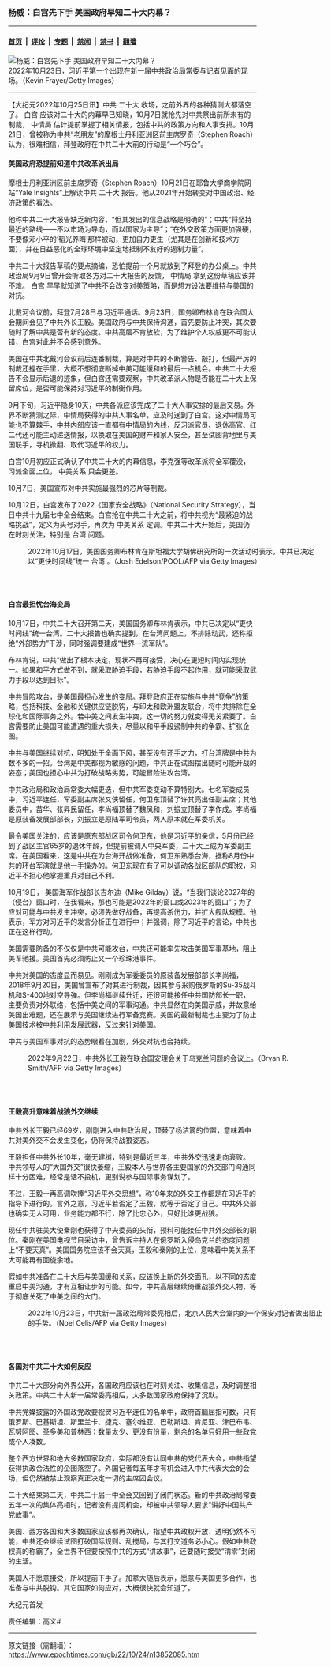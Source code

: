 ### 杨威：白宫先下手 美国政府早知二十大内幕？

---

#### [首页](../../../..?n13852085) &nbsp;|&nbsp; [评论](../../../../../epoch-comment?n13852085) &nbsp;|&nbsp; [专题](../../../../../epoch-special?n13852085) &nbsp;|&nbsp; [禁闻](../../../../../epoch-news?n13852085) &nbsp;|&nbsp; [禁书](../../../../../books?n13852085) &nbsp;|&nbsp; [翻墙](https://github.com/gfw-breaker/nogfw/blob/master/README.md?n13852085)


<div><img alt="杨威：白宫先下手 美国政府早知二十大内幕？" class="attachment-djy_600_400 size-djy_600_400 wp-post-image" src="https://i.epochtimes.com/assets/uploads/2022/10/id13852088-GettyImages-1435770775_light-600x400.jpg"/>
<div class="caption">
 2022年10月23日，习近平第一个出现在新一届中共政治局常委与记者见面的现场。（Kevin Frayer/Getty Images）
</div></div><hr/><div class="post_content" id="artbody" itemprop="articleBody">
 <!-- article content begin -->
 <p>
  【大纪元2022年10月25日讯】中共
  <ok href="https://www.epochtimes.com/gb/tag/%E4%BA%8C%E5%8D%81%E5%A4%A7.html">
   二十大
  </ok>
  收场，之前外界的各种猜测大都落空了。
  <ok href="https://www.epochtimes.com/gb/tag/%E7%99%BD%E5%AE%AB.html">
   白宫
  </ok>
  应该对二十大的内幕早已知晓，10月7日就抢先对中共祭出前所未有的制裁，
  <ok href="https://www.epochtimes.com/gb/tag/%E4%B8%AD%E6%83%85%E5%B1%80.html">
   中情局
  </ok>
  估计提前掌握了相关情报，包括中共的政策方向和人事安排。10月21日，曾被称为中共“老朋友”的摩根士丹利亚洲区前主席罗奇（Stephen Roach）认为，很难相信，拜登政府在中共二十大前的行动是“一个巧合”。
 </p>
 <h4>
  美国政府恐提前知道中共改革派出局
 </h4>
 <p>
  摩根士丹利亚洲区前主席罗奇（Stephen Roach）10月21日在耶鲁大学商学院网站“Yale Insights”上解读中共
  <ok href="https://www.epochtimes.com/gb/tag/%E4%BA%8C%E5%8D%81%E5%A4%A7.html">
   二十大
  </ok>
  报告。他从2021年开始转变对中国政治、经济政策的看法。
 </p>
 <p>
  他称中共二十大报告缺乏新内容，“但其发出的信息战略是明确的”；中共“将坚持最近的路线——不以市场为导向，而以国家为主导”；“在外交政策方面更加强硬，不要像邓小平的‘韬光养晦’那样被动，更加自力更生（尤其是在创新和技术方面），并在日益恶化的全球环境中坚定地抵制不友好的遏制力量”。
 </p>
 <p>
  中共二十大报告草稿的要点摘编，恐怕提前一个月就放到了拜登的办公桌上。中共政治局9月9日曾开会听取各方对二十大报告的反馈，
  <ok href="https://www.epochtimes.com/gb/tag/%E4%B8%AD%E6%83%85%E5%B1%80.html">
   中情局
  </ok>
  拿到这份草稿应该并不难。
  <ok href="https://www.epochtimes.com/gb/tag/%E7%99%BD%E5%AE%AB.html">
   白宫
  </ok>
  早早就知道了中共不会改变对美策略，而是想方设法要维持与美国的对抗。
 </p>
 <p>
  北戴河会议前，拜登7月28日与习近平通话。9月23日，国务卿布林肯在联合国大会期间会见了中共外长王毅。美国政府与中共保持沟通，首先要防止冲突，其次要随时了解中共是否有新的态度。中共高层不肯放软，为了维护个人权威更不可能认错，白宫对此并不会感到意外。
 </p>
 <p>
  美国在中共北戴河会议前后连番制裁，算是对中共的不断警告、敲打，但最严厉的制裁还握在手里，大概不想彻底断掉中美可能缓和的最后一点机会。中共二十大报告不会显示后退的迹象，但白宫还需要观察，中共改革派人物是否能在二十大上保留席位，是否可能保持对习近平的制衡作用。
 </p>
 <p>
  9月下旬，习近平隐身10天，中共各派应该完成了二十大人事安排的最后交易。外界不断猜测之际，中情局获得的中共人事名单，应及时送到了白宫。这对中情局可能也不算棘手，中共内部应该一直都有中情局的内线，反习派官员、退休高官、红二代还可能主动递送情报，以换取在美国的财产和家人安全，甚至试图背地里与美国联手，寻机掀翻、取代习近平的权力。
 </p>
 <p>
  白宫10月初应正式确认了中共二十大的内幕信息，李克强等改革派将全军覆没，习派全面上位，
  <ok href="https://www.epochtimes.com/gb/tag/%E4%B8%AD%E7%BE%8E%E5%85%B3%E7%B3%BB.html">
   中美关系
  </ok>
  只会更差。
 </p>
 <p>
  10月7日，美国宣布对中共实施最强烈的芯片等制裁。
 </p>
 <p>
  10月12日，白宫发布了2022《国家安全战略》（National Security Strategy），当日中共十九届七中全会结束。白宫抢在中共二十大之前，将中共视为“最紧迫的战略挑战”，定义为头号对手，再次为
  <ok href="https://www.epochtimes.com/gb/tag/%E4%B8%AD%E7%BE%8E%E5%85%B3%E7%B3%BB.html">
   中美关系
  </ok>
  定调。中共二十大开始后，美国仍在时刻关注，特别是
  <ok href="https://www.epochtimes.com/gb/tag/%E5%8F%B0%E6%B9%BE.html">
   台湾
  </ok>
  问题。
 </p>
 <figure aria-describedby="caption-attachment-13852090" class="wp-caption aligncenter" id="attachment_13852090" style="width: 600px">
  <ok href="https://i.epochtimes.com/assets/uploads/2022/10/id13852090-GettyImages-1244046144.jpg" target="_blank">
   <img alt="" class="size-large wp-image-13852090" src="https://i.epochtimes.com/assets/uploads/2022/10/id13852090-GettyImages-1244046144-600x398.jpg"/>
  </ok>
  <br/><figcaption class="wp-caption-text" id="caption-attachment-13852090">
   2022年10月17日，美国国务卿布林肯在斯坦福大学胡佛研究所的一次活动时表示，中共已决定以“更快时间线”统一
   <ok href="https://www.epochtimes.com/gb/tag/%E5%8F%B0%E6%B9%BE.html">
    台湾
   </ok>
   。（Josh Edelson/POOL/AFP via Getty Images）
  </figcaption><br/>
 </figure><br/>
 <h4>
  白宫最担忧台海变局
 </h4>
 <p>
  10月17日，中共二十大召开第二天，美国国务卿布林肯表示，中共已决定以“更快时间线”统一台湾。二十大报告也确实提到，在台湾问题上，不排除动武，还称拒绝“外部势力”干涉，同时强调要建成“世界一流军队”。
 </p>
 <p>
  布林肯说，中共“做出了根本决定，现状不再可接受，决心在更短时间内实现统一。如果和平方式做不到，就采取胁迫手段，若胁迫手段不起作用，就可能采取武力手段以达到目标”。
 </p>
 <p>
  中共冒险攻台，是美国最担心发生的变局。拜登政府正在实施与中共“竞争”的策略，包括科技、金融和关键供应链脱钩，与印太和欧洲盟友联合，将中共排除在全球化和国际事务之外。若中美之间发生冲突，这一切的努力就变得无关紧要了。白宫需要防止美国可能遭遇的重大损失，尽量以和平手段遏制中共的争霸、扩张企图。
 </p>
 <p>
  中共与美国继续对抗，明知处于全面下风，甚至没有还手之力，打台湾牌是中共为数不多的一招。台湾是中美都视为敏感的问题，中共正在试图摆出随时可能开战的姿态；美国也担心中共为打破战略劣势，可能冒险进攻台湾。
 </p>
 <p>
  中共政治局和政治局常委大幅更迭，但中共军委变动不算特别大。七名军委成员中，习近平连任，军委副主席张又侠留任，何卫东顶替了许其亮出任副主席；其他委员中，苗华、张昇民留任，李尚福顶替了魏凤和，刘振立顶替了李作成。李尚福是原装备发展部部长，刘振立是原陆军司令员，两人原本就在军委机关。
 </p>
 <p>
  最令美国关注的，应该是原东部战区司令何卫东，他是习近平的亲信，5月份已经到了战区主官65岁的退休年龄，但提前被调入中央军委，二十大上成为军委副主席。在美国看来，这是中共在为台海开战做准备，何卫东熟悉台海，据称8月份中共的环台军演就是他一手操办的。何卫东现在有了可以调动各战区部队的职权，习近平不担心他掌握重兵对自己不利。
 </p>
 <p>
  10月19日， 美国海军作战部长吉尔迪（Mike Gilday）说，“当我们谈论2027年的（侵台）窗口时，在我看来，那也可能是2022年的窗口或2023年的窗口”；为了应对可能与中共发生冲突，必须先做好战备，再提高杀伤力，并扩大舰队规模。他表示，军方对习近平的发言分析正在进行中；并强调，除了习近平的言论，中共也正在这样行动。
 </p>
 <p>
  美国需要防备的不仅仅是中共可能攻台，中共还可能率先攻击美国军事基地，阻止美军驰援。美国首先必须防止又一个珍珠港事件。
 </p>
 <p>
  中共对美国的态度显而易见。刚刚成为军委委员的原装备发展部部长李尚福，2018年9月20日，美国曾宣布了对其进行制裁，因其参与采购俄罗斯的Su-35战斗机和S-400地对空导弹。但李尚福继续升迁，还很可能接任中共国防部长一职，主要负责对外联络，包括中美之间的军事沟通。中共显然在向美国示威，并故意给美国出难题，还在展示与美国继续进行军备竞赛。美国的最新制裁也主要为了防止美国技术被中共利用发展武器，反过来针对美国。
 </p>
 <p>
  中共与美国军事对抗的态势眼看在加剧，外交对抗也会持续。
 </p>
 <figure aria-describedby="caption-attachment-13830911" class="wp-caption aligncenter" id="attachment_13830911" style="width: 600px">
  <ok href="https://i.epochtimes.com/assets/uploads/2022/09/id13830911-GettyImages-1243426523.jpg" target="_blank">
   <img alt="" class="size-large wp-image-13830911" src="https://i.epochtimes.com/assets/uploads/2022/09/id13830911-GettyImages-1243426523-600x400.jpg"/>
  </ok>
  <br/><figcaption class="wp-caption-text" id="caption-attachment-13830911">
   2022年9月22日，中共外长王毅在联合国安理会关于乌克兰问题的会议上。（Bryan R. Smith/AFP via Getty Images）
  </figcaption><br/>
 </figure><br/>
 <h4>
  王毅高升意味着战狼外交继续
 </h4>
 <p>
  中共外长王毅已经69岁，刚刚进入中共政治局，顶替了杨洁篪的位置，意味着中共对美外交不会发生变化，仍将保持战狼姿态。
 </p>
 <p>
  王毅担任中共外长10年，毫无建树，特别是最近三年，中共外交迅速走向衰败。中共领导人的“大国外交”很快萎缩，王毅本人与世界各主要国家的外交部门沟通同样十分困难，经常是话不投机，更别说参与国际事务谋划了。
 </p>
 <p>
  不过，王毅一再高调吹捧“习近平外交思想”，称10年来的外交工作都是在习近平的指导下进行的。言外之意，习近平若否定了王毅，就等于否定了自己。中共外交部也确实无人可用，业务能力都不行，除了比忠心外，只好比谁更战狼。
 </p>
 <p>
  现任中共驻美大使秦刚也获得了中央委员的头衔，预料可能接任中共外交部长的职位。秦刚在美国电视节目采访中，曾告诉主持人在俄罗斯入侵乌克兰的态度问题上“不要天真”。美国国务院应该不会天真，王毅和秦刚的上位，意味着中美关系不大可能再有回旋余地。
 </p>
 <p>
  假如中共准备在二十大后与美国缓和关系，应该换上新的外交面孔，以不同的态度重启中美沟通，才有互相让步的可能。如今，中共高层继续倚重战狼外交人物，等于彻底关死了中美之间的大门。
 </p>
 <figure aria-describedby="caption-attachment-13852092" class="wp-caption aligncenter" id="attachment_13852092" style="width: 600px">
  <ok href="https://i.epochtimes.com/assets/uploads/2022/10/id13852092-GettyImages-1244162109.jpg" target="_blank">
   <img alt="" class="size-large wp-image-13852092" src="https://i.epochtimes.com/assets/uploads/2022/10/id13852092-GettyImages-1244162109-600x400.jpg"/>
  </ok>
  <br/><figcaption class="wp-caption-text" id="caption-attachment-13852092">
   2022年10月23日，中共新一届政治局常委亮相后，北京人民大会堂内的一个保安对记者做出阻止的手势。（Noel Celis/AFP via Getty Images）
  </figcaption><br/>
 </figure><br/>
 <h4>
  各国对中共二十大如何反应
 </h4>
 <p>
  中共二十大部分向外界公开，各国政府应该也在时刻关注、收集信息，及时调整相关政策。中共二十大新一届常委亮相后，大多数国家政府保持了沉默。
 </p>
 <p>
  中共党媒披露的外国政党政要祝贺习近平连任的名单中，政府首脑屈指可数，只有俄罗斯、巴基斯坦、斯里兰卡、捷克、塞尔维亚、巴勒斯坦、肯尼亚、津巴布韦、瓦努阿图、圣多美和普林西；数量太少、更没有份量，剩余的名单只好用一些政党或个人凑数。
 </p>
 <p>
  整个西方世界和绝大多数国家政府，实际都没有认同中共的党代表大会，中共指望获得执政合法性的企图落空了。外国记者每五年才有机会进入中共代表大会的会场，但仍然被禁止观察真正决定一切的主席团会议。
 </p>
 <p>
  二十大结束第二天，中共二十届一中全会又回到了闭门状态。新的中共政治局常委五年一次的集体亮相时，记者没有提问机会，却被中共领导人要求“讲好中国共产党故事”。
 </p>
 <p>
  美国、西方各国和大多数国家应该都再次确认，指望中共政权开放、透明仍然不可能，中共还会继续试图打破国际规则、乱搅局，与其打交道务必小心。假如中共政权真的称霸了，全世界不但要按照中共的方式“讲故事”，还要随时接受“清零”封闭的生活。
 </p>
 <p>
  美国人不愿意接受，所以提前下手了。加拿大随后表示，愿意与美国更多合作，也准备与中共脱钩。其它国家如何应对，大概很快就会知道了。
 </p>
 <p>
  大纪元首发
 </p>
 <p>
  责任编辑：高义#
 </p>
 <!-- article content end -->
 <div id="below_article_ad">
 </div>
</div>


---

原文链接（需翻墙）：https://www.epochtimes.com/gb/22/10/24/n13852085.htm